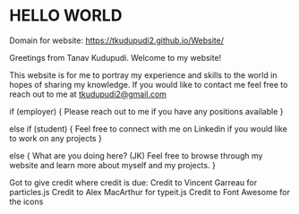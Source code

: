 # HELLO WORLD

Domain for website: https://tkudupudi2.github.io/Website/

Greetings from Tanav Kudupudi. Welcome to my website!

This website is for me to portray my experience and skills to the world in hopes of sharing my knowledge.
If you would like to contact me feel free to reach out to me at tkudupudi2@gmail.com

if (employer) {
    Please reach out to me if you have any positions available
}

else if (student) {
    Feel free to connect with me on Linkedin if you would like to work on any projects
}

else {
    What are you doing here? (JK) Feel free to browse through my website and learn more about myself and my projects.
}

Got to give credit where credit is due:
Credit to Vincent Garreau for particles.js
Credit to Alex MacArthur for typeit.js
Credit to Font Awesome for the icons
